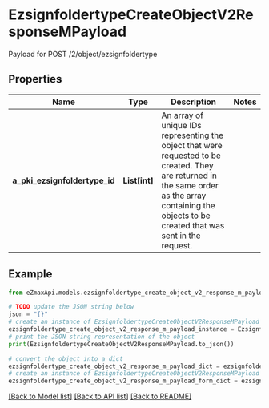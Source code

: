 # EzsignfoldertypeCreateObjectV2ResponseMPayload

Payload for POST /2/object/ezsignfoldertype

## Properties

Name | Type | Description | Notes
------------ | ------------- | ------------- | -------------
**a_pki_ezsignfoldertype_id** | **List[int]** | An array of unique IDs representing the object that were requested to be created.  They are returned in the same order as the array containing the objects to be created that was sent in the request. | 

## Example

```python
from eZmaxApi.models.ezsignfoldertype_create_object_v2_response_m_payload import EzsignfoldertypeCreateObjectV2ResponseMPayload

# TODO update the JSON string below
json = "{}"
# create an instance of EzsignfoldertypeCreateObjectV2ResponseMPayload from a JSON string
ezsignfoldertype_create_object_v2_response_m_payload_instance = EzsignfoldertypeCreateObjectV2ResponseMPayload.from_json(json)
# print the JSON string representation of the object
print(EzsignfoldertypeCreateObjectV2ResponseMPayload.to_json())

# convert the object into a dict
ezsignfoldertype_create_object_v2_response_m_payload_dict = ezsignfoldertype_create_object_v2_response_m_payload_instance.to_dict()
# create an instance of EzsignfoldertypeCreateObjectV2ResponseMPayload from a dict
ezsignfoldertype_create_object_v2_response_m_payload_form_dict = ezsignfoldertype_create_object_v2_response_m_payload.from_dict(ezsignfoldertype_create_object_v2_response_m_payload_dict)
```
[[Back to Model list]](../README.md#documentation-for-models) [[Back to API list]](../README.md#documentation-for-api-endpoints) [[Back to README]](../README.md)


